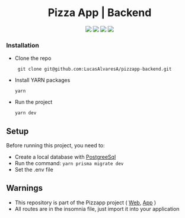 # <div align="center"> Pizza App | Backend </div>

<div align="center">
    <img src="https://img.shields.io/badge/node.js-6DA55F?style=for-the-badge&logo=node.js&logoColor=white" />
    <img src="https://img.shields.io/badge/express.js-%23404d59.svg?style=for-the-badge&logo=express&logoColor=%2361DAFB" />
    <img src="https://img.shields.io/badge/Prisma-3982CE?style=for-the-badge&logo=Prisma&logoColor=white" />
    <img src="https://img.shields.io/badge/TypeScript-007ACC?style=for-the-badge&logo=typescript&logoColor=white"/>
  
</div>

### Installation

- Clone the repo

       git clone git@github.com:LucasAlvaresA/pizzapp-backend.git
       
- Install YARN packages

      yarn

- Run the project

      yarn dev

## Setup
Before running this project, you need to:

- Create a local database with [PostgreeSql](https://www.postgresql.org/download/)
- Run the command: ```yarn prisma migrate dev ```
- Set the .env file 

## Warnings

- This repository is part of the Pizzapp project ( [Web](https://github.com/LucasAlvaresA/pizzapp-web), [App](https://github.com/LucasAlvaresA/pizzapp) )
- All routes are in the insomnia file, just import it into your application

